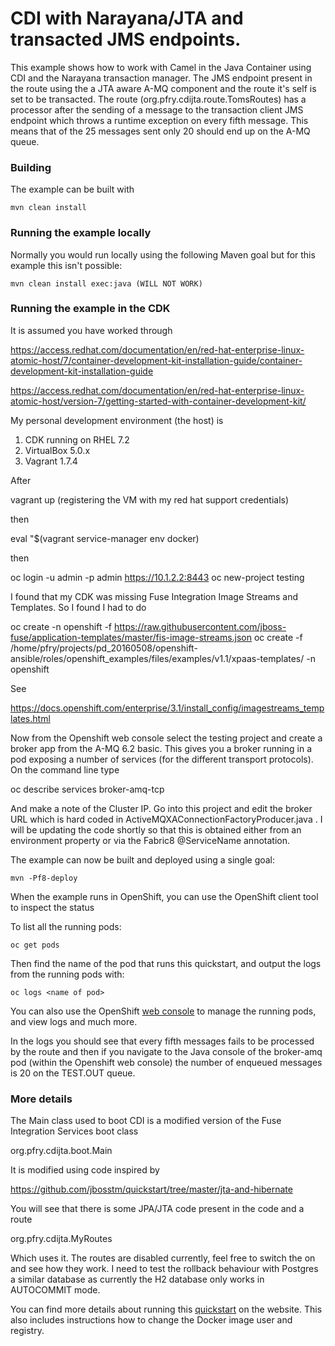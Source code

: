 # CDI with Narayana/JTA and transacted JMS endpoints.

This example shows how to work with Camel in the Java Container using CDI and the Narayana transaction manager. The JMS endpoint present in the route using the a JTA aware A-MQ component and the route it's self is set to be transacted. The route (org.pfry.cdijta.route.TomsRoutes) has a processor after the sending of a message to the transaction client JMS endpoint which throws a runtime exception on every fifth message. This means that of the 25 messages sent only 20 should end up on the A-MQ queue.

### Building

The example can be built with

    mvn clean install

### Running the example locally

Normally you would run locally using the following Maven goal but for this example this isn't possible:

    mvn clean install exec:java (WILL NOT WORK)


### Running the example in the CDK

It is assumed you have worked through

https://access.redhat.com/documentation/en/red-hat-enterprise-linux-atomic-host/7/container-development-kit-installation-guide/container-development-kit-installation-guide

https://access.redhat.com/documentation/en/red-hat-enterprise-linux-atomic-host/version-7/getting-started-with-container-development-kit/

My personal development environment (the host) is

1) CDK running on RHEL 7.2
2) VirtualBox 5.0.x
3) Vagrant 1.7.4

After 

vagrant up (registering the VM with my red hat support credentials)

then

eval "$(vagrant service-manager env docker)

then

oc login -u admin -p admin https://10.1.2.2:8443
oc new-project testing

I found that my CDK was missing Fuse Integration Image Streams and Templates. So I found I had to do

oc create -n openshift -f https://raw.githubusercontent.com/jboss-fuse/application-templates/master/fis-image-streams.json
oc create -f /home/pfry/projects/pd_20160508/openshift-ansible/roles/openshift_examples/files/examples/v1.1/xpaas-templates/ -n openshift

See

https://docs.openshift.com/enterprise/3.1/install_config/imagestreams_templates.html

Now from the Openshift web console select the testing project and create a broker app from the A-MQ 6.2 basic. This gives you a broker running in a pod exposing a number of services (for the different transport protocols). On the command line type

oc describe services broker-amq-tcp 

And make a note of the Cluster IP. Go into this project and edit the broker URL which is hard coded in ActiveMQXAConnectionFactoryProducer.java . I will be updating the code shortly so that this is obtained either from an environment property or via the Fabric8 @ServiceName annotation.

The example can now be built and deployed using a single goal:

    mvn -Pf8-deploy

When the example runs in OpenShift, you can use the OpenShift client tool to inspect the status

To list all the running pods:

    oc get pods

Then find the name of the pod that runs this quickstart, and output the logs from the running pods with:

    oc logs <name of pod>

You can also use the OpenShift [web console](https://docs.openshift.com/enterprise/3.1/getting_started/developers/developers_console.html#tutorial-video) to manage the
running pods, and view logs and much more.

In the logs you should see that every fifth messages fails to be processed by the route and then if you navigate to the Java console of the broker-amq pod (within the Openshift web console) the number of enqueued messages is 20 on the TEST.OUT queue.


### More details

The Main class used to boot CDI is a modified version of the Fuse Integration Services boot class 

org.pfry.cdijta.boot.Main

It is modified using code inspired by

https://github.com/jbosstm/quickstart/tree/master/jta-and-hibernate

You will see that there is some JPA/JTA code present in the code and a route

org.pfry.cdijta.MyRoutes 

Which uses it. The routes are disabled currently, feel free to switch the on and see how they work. I need to test the rollback behaviour with Postgres a similar database as currently the H2 database only works in AUTOCOMMIT mode.

You can find more details about running this [quickstart](http://fabric8.io/guide/quickstarts/running.html) on the website. This also includes instructions how to change the Docker image user and registry.

